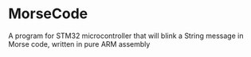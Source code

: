 # MorseCode

A program for STM32 microcontroller that will blink a String message in Morse code, written in pure ARM assembly
